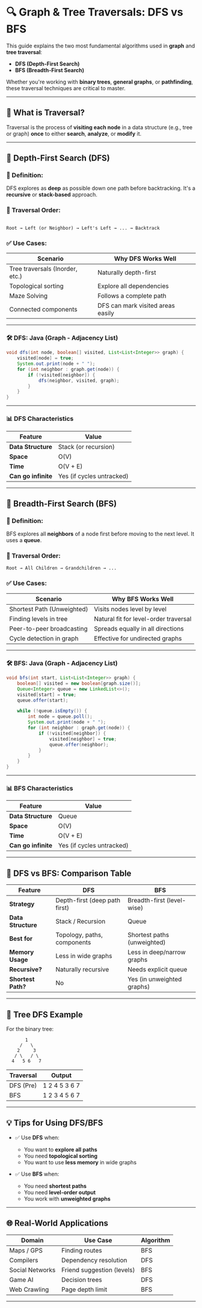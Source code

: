 
# 🔍 Graph & Tree Traversals: DFS vs BFS

This guide explains the two most fundamental algorithms used in **graph** and **tree traversal**:

- **DFS (Depth-First Search)**
- **BFS (Breadth-First Search)**

Whether you're working with **binary trees**, **general graphs**, or **pathfinding**, these traversal techniques are critical to master.

---

## 🧠 What is Traversal?

Traversal is the process of **visiting each node** in a data structure (e.g., tree or graph) **once** to either **search**, **analyze**, or **modify** it.

---

## 🔹 Depth-First Search (DFS)

### 📌 Definition:

DFS explores as **deep** as possible down one path before backtracking. It's a **recursive** or **stack-based** approach.

### 🔁 Traversal Order:
```

Root → Left (or Neighbor) → Left's Left → ... → Backtrack

````

### ✅ Use Cases:
| Scenario                       | Why DFS Works Well                   |
|--------------------------------|--------------------------------------|
| Tree traversals (Inorder, etc.)| Naturally depth-first                |
| Topological sorting            | Explore all dependencies             |
| Maze Solving                   | Follows a complete path              |
| Connected components           | DFS can mark visited areas easily    |

---

### 🛠️ DFS: Java (Graph - Adjacency List)

```java
void dfs(int node, boolean[] visited, List<List<Integer>> graph) {
    visited[node] = true;
    System.out.print(node + " ");
    for (int neighbor : graph.get(node)) {
        if (!visited[neighbor]) {
            dfs(neighbor, visited, graph);
        }
    }
}
````

---

### 📊 DFS Characteristics

| Feature             | Value                     |
| ------------------- | ------------------------- |
| **Data Structure**  | Stack (or recursion)      |
| **Space**           | O(V)                      |
| **Time**            | O(V + E)                  |
| **Can go infinite** | Yes (if cycles untracked) |

---

## 🔹 Breadth-First Search (BFS)

### 📌 Definition:

BFS explores all **neighbors** of a node first before moving to the next level. It uses a **queue**.

### 🔁 Traversal Order:

```
Root → All Children → Grandchildren → ...
```

### ✅ Use Cases:

| Scenario                   | Why BFS Works Well                    |
| -------------------------- | ------------------------------------- |
| Shortest Path (Unweighted) | Visits nodes level by level           |
| Finding levels in tree     | Natural fit for level-order traversal |
| Peer-to-peer broadcasting  | Spreads equally in all directions     |
| Cycle detection in graph   | Effective for undirected graphs       |

---

### 🛠️ BFS: Java (Graph - Adjacency List)

```java
void bfs(int start, List<List<Integer>> graph) {
    boolean[] visited = new boolean[graph.size()];
    Queue<Integer> queue = new LinkedList<>();
    visited[start] = true;
    queue.offer(start);

    while (!queue.isEmpty()) {
        int node = queue.poll();
        System.out.print(node + " ");
        for (int neighbor : graph.get(node)) {
            if (!visited[neighbor]) {
                visited[neighbor] = true;
                queue.offer(neighbor);
            }
        }
    }
}
```

---

### 📊 BFS Characteristics

| Feature             | Value                     |
| ------------------- | ------------------------- |
| **Data Structure**  | Queue                     |
| **Space**           | O(V)                      |
| **Time**            | O(V + E)                  |
| **Can go infinite** | Yes (if cycles untracked) |

---

## 🔄 DFS vs BFS: Comparison Table

| Feature            | DFS                           | BFS                         |
| ------------------ | ----------------------------- | --------------------------- |
| **Strategy**       | Depth-first (deep path first) | Breadth-first (level-wise)  |
| **Data Structure** | Stack / Recursion             | Queue                       |
| **Best for**       | Topology, paths, components   | Shortest paths (unweighted) |
| **Memory Usage**   | Less in wide graphs           | Less in deep/narrow graphs  |
| **Recursive?**     | Naturally recursive           | Needs explicit queue        |
| **Shortest Path?** | No                            | Yes (in unweighted graphs)  |

---

## 🧪 Tree DFS Example

For the binary tree:

```
       1
     /   \
    2     3
   / \   / \
  4   5 6   7
```

| Traversal | Output        |
| --------- | ------------- |
| DFS (Pre) | 1 2 4 5 3 6 7 |
| BFS       | 1 2 3 4 5 6 7 |

---

## 💡 Tips for Using DFS/BFS

* ✅ Use **DFS** when:

    * You want to **explore all paths**
    * You need **topological sorting**
    * You want to use **less memory** in wide graphs

* ✅ Use **BFS** when:

    * You need **shortest paths**
    * You need **level-order output**
    * You work with **unweighted graphs**

---

## 🌐 Real-World Applications

| Domain          | Use Case                   | Algorithm |
| --------------- | -------------------------- | --------- |
| Maps / GPS      | Finding routes             | BFS       |
| Compilers       | Dependency resolution      | DFS       |
| Social Networks | Friend suggestion (levels) | BFS       |
| Game AI         | Decision trees             | DFS       |
| Web Crawling    | Page depth limit           | BFS       |

---


